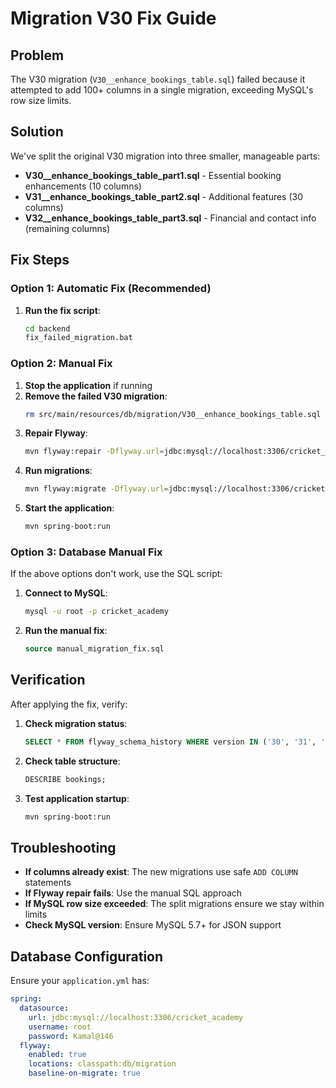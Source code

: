 # Migration V30 Fix Guide

## Problem
The V30 migration (`V30__enhance_bookings_table.sql`) failed because it attempted to add 100+ columns in a single migration, exceeding MySQL's row size limits.

## Solution
We've split the original V30 migration into three smaller, manageable parts:
- **V30__enhance_bookings_table_part1.sql** - Essential booking enhancements (10 columns)
- **V31__enhance_bookings_table_part2.sql** - Additional features (30 columns)  
- **V32__enhance_bookings_table_part3.sql** - Financial and contact info (remaining columns)

## Fix Steps

### Option 1: Automatic Fix (Recommended)
1. **Run the fix script**:
   ```bash
   cd backend
   fix_failed_migration.bat
   ```

### Option 2: Manual Fix
1. **Stop the application** if running
2. **Remove the failed V30 migration**:
   ```bash
   rm src/main/resources/db/migration/V30__enhance_bookings_table.sql
   ```
3. **Repair Flyway**:
   ```bash
   mvn flyway:repair -Dflyway.url=jdbc:mysql://localhost:3306/cricket_academy -Dflyway.user=root -Dflyway.password=root
   ```
4. **Run migrations**:
   ```bash
   mvn flyway:migrate -Dflyway.url=jdbc:mysql://localhost:3306/cricket_academy -Dflyway.user=root -Dflyway.password=root
   ```
5. **Start the application**:
   ```bash
   mvn spring-boot:run
   ```

### Option 3: Database Manual Fix
If the above options don't work, use the SQL script:
1. **Connect to MySQL**:
   ```bash
   mysql -u root -p cricket_academy
   ```
2. **Run the manual fix**:
   ```sql
   source manual_migration_fix.sql
   ```

## Verification
After applying the fix, verify:
1. **Check migration status**:
   ```sql
   SELECT * FROM flyway_schema_history WHERE version IN ('30', '31', '32');
   ```
2. **Check table structure**:
   ```sql
   DESCRIBE bookings;
   ```
3. **Test application startup**:
   ```bash
   mvn spring-boot:run
   ```

## Troubleshooting
- **If columns already exist**: The new migrations use safe `ADD COLUMN` statements
- **If Flyway repair fails**: Use the manual SQL approach
- **If MySQL row size exceeded**: The split migrations ensure we stay within limits
- **Check MySQL version**: Ensure MySQL 5.7+ for JSON support

## Database Configuration
Ensure your `application.yml` has:
```yaml
spring:
  datasource:
    url: jdbc:mysql://localhost:3306/cricket_academy
    username: root
    password: Kamal@146
  flyway:
    enabled: true
    locations: classpath:db/migration
    baseline-on-migrate: true
